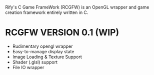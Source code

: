 Rify's C Game FrameWork (RCGFW) is an OpenGL wrapper and game creation framework entirely written in C.

# RCGFW VERSION 0.1 (WIP)
- Rudimentary opengl wrapper
- Easy-to-manage display state
- Image Loading & Texture Support
- Shader (.glsl) support
- File IO wrapper

